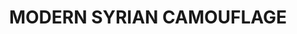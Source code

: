 ---
title: "MODERN SYRIAN CAMOUFLAGE"
price: "TBA"
desc: "Opis nije dostupan"
img_path: "/assets/img/A.MIG-7103.jpg"
brand: AMMO
available: true
cat: "acrylics"
subcat: "ACRYLIC SMART SETS"
subsubcat: "SS"
---